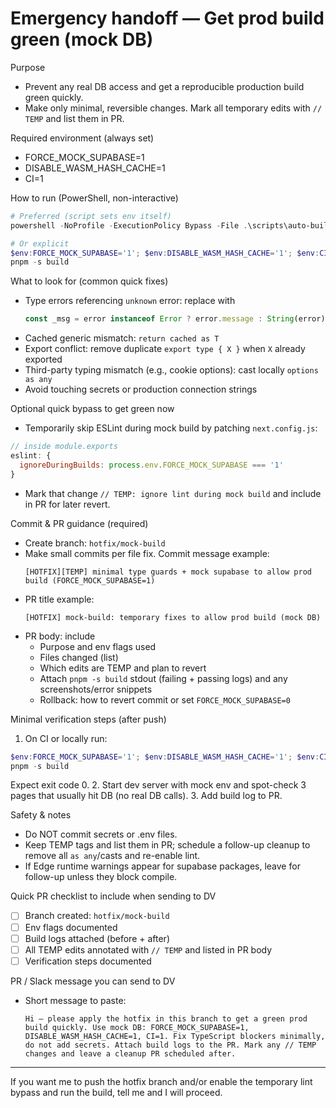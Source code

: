 # Emergency handoff — Get prod build green (mock DB)

Purpose
- Prevent any real DB access and get a reproducible production build green quickly.
- Make only minimal, reversible changes. Mark all temporary edits with `// TEMP` and list them in PR.

Required environment (always set)
- FORCE_MOCK_SUPABASE=1
- DISABLE_WASM_HASH_CACHE=1
- CI=1

How to run (PowerShell, non-interactive)

```powershell
# Preferred (script sets env itself)
powershell -NoProfile -ExecutionPolicy Bypass -File .\scripts\auto-build.ps1 -maxAttempts 1 -delaySeconds 1

# Or explicit
$env:FORCE_MOCK_SUPABASE='1'; $env:DISABLE_WASM_HASH_CACHE='1'; $env:CI='1'
pnpm -s build
```

What to look for (common quick fixes)
- Type errors referencing `unknown` error: replace with
  ```ts
  const _msg = error instanceof Error ? error.message : String(error)
  ```
- Cached generic mismatch: `return cached as T`
- Export conflict: remove duplicate `export type { X }` when `X` already exported
- Third-party typing mismatch (e.g., cookie options): cast locally `options as any`
- Avoid touching secrets or production connection strings

Optional quick bypass to get green now
- Temporarily skip ESLint during mock build by patching `next.config.js`:

```js
// inside module.exports
eslint: {
  ignoreDuringBuilds: process.env.FORCE_MOCK_SUPABASE === '1'
}
```

- Mark that change `// TEMP: ignore lint during mock build` and include in PR for later revert.

Commit & PR guidance (required)
- Create branch: `hotfix/mock-build`
- Make small commits per file fix. Commit message example:
  ```
  [HOTFIX][TEMP] minimal type guards + mock supabase to allow prod build (FORCE_MOCK_SUPABASE=1)
  ```
- PR title example:
  ```
  [HOTFIX] mock-build: temporary fixes to allow prod build (mock DB)
  ```
- PR body: include
  - Purpose and env flags used
  - Files changed (list)
  - Which edits are TEMP and plan to revert
  - Attach `pnpm -s build` stdout (failing + passing logs) and any screenshots/error snippets
  - Rollback: how to revert commit or set `FORCE_MOCK_SUPABASE=0`

Minimal verification steps (after push)
1. On CI or locally run:
```powershell
$env:FORCE_MOCK_SUPABASE='1'; $env:DISABLE_WASM_HASH_CACHE='1'; $env:CI='1'
pnpm -s build
```
Expect exit code 0.
2. Start dev server with mock env and spot-check 3 pages that usually hit DB (no real DB calls).
3. Add build log to PR.

Safety & notes
- Do NOT commit secrets or .env files.
- Keep TEMP tags and list them in PR; schedule a follow-up cleanup to remove all `as any`/casts and re-enable lint.
- If Edge runtime warnings appear for supabase packages, leave for follow-up unless they block compile.

Quick PR checklist to include when sending to DV
- [ ] Branch created: `hotfix/mock-build`
- [ ] Env flags documented
- [ ] Build logs attached (before + after)
- [ ] All TEMP edits annotated with `// TEMP` and listed in PR body
- [ ] Verification steps documented

PR / Slack message you can send to DV
- Short message to paste:
  ```
  Hi — please apply the hotfix in this branch to get a green prod build quickly. Use mock DB: FORCE_MOCK_SUPABASE=1, DISABLE_WASM_HASH_CACHE=1, CI=1. Fix TypeScript blockers minimally, do not add secrets. Attach build logs to the PR. Mark any // TEMP changes and leave a cleanup PR scheduled after.
  ```

---

If you want me to push the hotfix branch and/or enable the temporary lint bypass and run the build, tell me and I will proceed.
